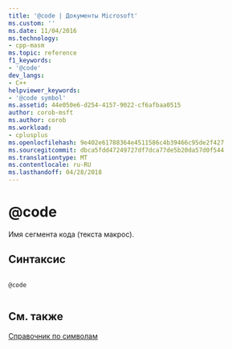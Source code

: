 ```yaml
---
title: '@code | Документы Microsoft'
ms.custom: ''
ms.date: 11/04/2016
ms.technology:
- cpp-masm
ms.topic: reference
f1_keywords:
- '@code'
dev_langs:
- C++
helpviewer_keywords:
- '@code symbol'
ms.assetid: 44e050e6-d254-4157-9022-cf6afbaa0515
author: corob-msft
ms.author: corob
ms.workload:
- cplusplus
ms.openlocfilehash: 9e402e61788364e4511586c4b39466c95de2f427
ms.sourcegitcommit: dbca5fdd47249727df7dca77de5b20da57d0f544
ms.translationtype: MT
ms.contentlocale: ru-RU
ms.lasthandoff: 04/28/2018
---
```

# <a name="code"></a>@code
Имя сегмента кода (текста макрос).  
  
## <a name="syntax"></a>Синтаксис  
  
```  
  
@code  
  
```  
  
## <a name="see-also"></a>См. также  
 [Справочник по символам](../../assembler/masm/symbols-reference.md)